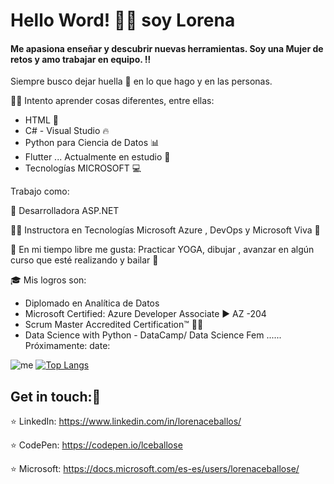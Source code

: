 # Hello Word! 👋🏼 soy Lorena

#### Me apasiona enseñar y descubrir nuevas herramientas. Soy una Mujer de retos y amo trabajar en equipo. :bangbang:
Siempre busco dejar huella :high_heel: en lo que hago y en las personas.


:woman_technologist: Intento aprender cosas diferentes, entre ellas: 
* HTML :yellow_heart:
* C# - Visual Studio  :fire:
* Python para Ciencia de Datos  :bar_chart:
* Flutter ... Actualmente en estudio :pencil:
* Tecnologías MICROSOFT :computer:


Trabajo como:

:star2: Desarrolladora ASP.NET

:woman_teacher: Instructora en Tecnologías Microsoft Azure , DevOps y Microsoft Viva :couple:




:woman: En mi tiempo libre me gusta: Practicar YOGA, dibujar , avanzar en algún curso que esté realizando y bailar :dancer:




:mortar_board: Mis logros son:
* Diplomado en Analítica de Datos
* Microsoft Certified: Azure Developer Associate :arrow_forward: AZ -204
* Scrum Master Accredited Certification™ :man_student:
* Data Science with Python - DataCamp/ Data Science Fem ...... Próximamente: date:

![me](https://github-readme-stats.vercel.app/api?username=LceballosE&hide=contribs,prs&theme=material-palenight&show_icons=true) 
[![Top Langs](https://github-readme-stats.vercel.app/api/top-langs/?username=LceballosE&layout=compact&theme=buefy)](https://github.com/LceballosE/github-readme-stats)



## Get in touch::handshake: 

:star:  LinkedIn: https://www.linkedin.com/in/lorenaceballos/
  
:star:  CodePen: https://codepen.io/lceballose

:star: Microsoft: https://docs.microsoft.com/es-es/users/lorenaceballose/

<!--
**LceballosE/LceballosE** is a ✨ _special_ ✨ repository because its `README.md` (this file) appears on your GitHub profile.
